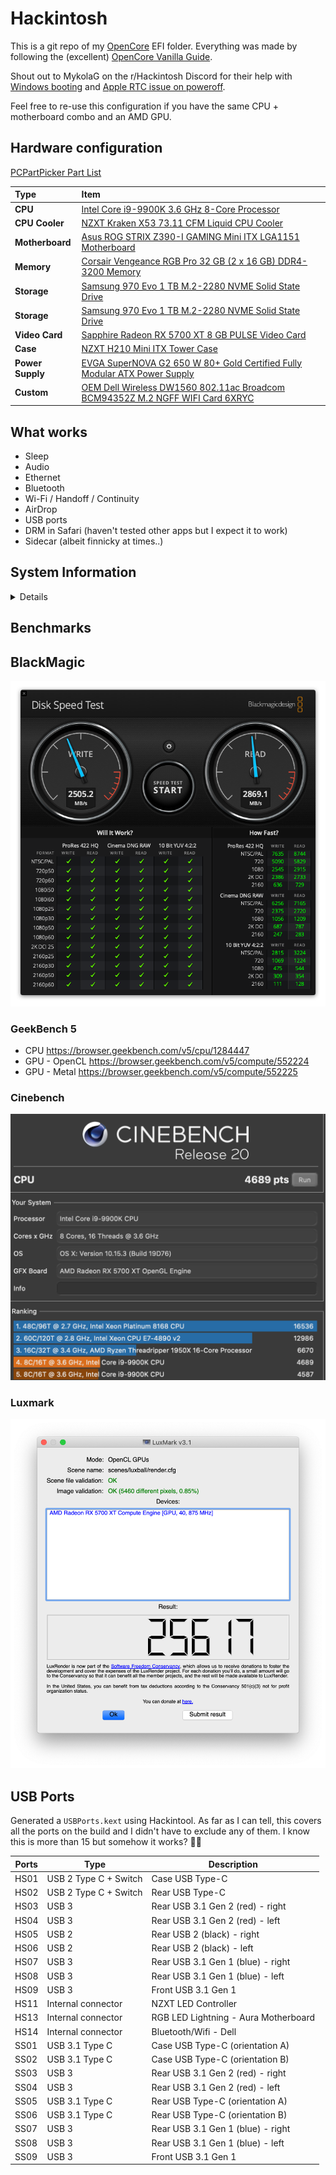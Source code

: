 # Hackintosh

This is a git repo of my [OpenCore](https://github.com/acidanthera/OpenCorePkg) EFI folder.
Everything was made by following the (excellent) [OpenCore Vanilla Guide](https://khronokernel.github.io/Opencore-Vanilla-Desktop-Guide/).

Shout out to MykolaG on the r/Hackintosh Discord for their help with [Windows booting](https://github.com/eramdam/hackintosh/commit/d15d29f647c305db44c1188222cbd3f53f172deb) and [Apple RTC issue on poweroff](https://github.com/eramdam/hackintosh/commit/c1922b0f254289a8ac59ce65211f1624583b1a4e). 

Feel free to re-use this configuration if you have the same CPU + motherboard combo and an AMD GPU. 

## Hardware configuration

[PCPartPicker Part List](https://pcpartpicker.com/list/cqKD7T)

Type|Item
:----|:----
**CPU** | [Intel Core i9-9900K 3.6 GHz 8-Core Processor](https://pcpartpicker.com/product/jHZFf7/intel-core-i9-9900k-36ghz-8-core-processor-bx80684i99900k)
**CPU Cooler** | [NZXT Kraken X53 73.11 CFM Liquid CPU Cooler](https://pcpartpicker.com/product/PVfFf7/nzxt-kraken-x53-7311-cfm-liquid-cpu-cooler-rl-krx53-01)
**Motherboard** | [Asus ROG STRIX Z390-I GAMING Mini ITX LGA1151 Motherboard](https://pcpartpicker.com/product/Tmprxr/asus-rog-strix-z390-i-gaming-mini-itx-lga1151-motherboard-rog-strix-z390-i-gaming)
**Memory** | [Corsair Vengeance RGB Pro 32 GB (2 x 16 GB) DDR4-3200 Memory](https://pcpartpicker.com/product/L7qhP6/corsair-vengeance-rgb-pro-32gb-2-x-16gb-ddr4-3200-memory-cmw32gx4m2c3200c16w)
**Storage** | [Samsung 970 Evo 1 TB M.2-2280 NVME Solid State Drive](https://pcpartpicker.com/product/JLdxFT/samsung-970-evo-10tb-m2-2280-solid-state-drive-mz-v7e1t0baw)
**Storage** | [Samsung 970 Evo 1 TB M.2-2280 NVME Solid State Drive](https://pcpartpicker.com/product/JLdxFT/samsung-970-evo-10tb-m2-2280-solid-state-drive-mz-v7e1t0baw)
**Video Card** | [Sapphire Radeon RX 5700 XT 8 GB PULSE Video Card](https://pcpartpicker.com/product/3YTzK8/sapphire-radeon-rx-5700-xt-8-gb-pulse-video-card-11293-01-20g)
**Case** | [NZXT H210 Mini ITX Tower Case](https://pcpartpicker.com/product/x7hmP6/nzxt-h210-mini-itx-tower-case-ca-h210b-w1)
**Power Supply** | [EVGA SuperNOVA G2 650 W 80+ Gold Certified Fully Modular ATX Power Supply](https://pcpartpicker.com/product/9q4NnQ/evga-power-supply-220g20650y1)
**Custom** | [OEM Dell Wireless DW1560 802.11ac Broadcom BCM94352Z M.2 NGFF WIFI Card 6XRYC](https://pcpartpicker.com/product/fM4NnQ/oem-dell-wireless-dw1560-80211ac-broadcom-bcm94352z-m2-ngff-wifi-card-6xryc)

## What works

- Sleep
- Audio 
- Ethernet
- Bluetooth 
- Wi-Fi / Handoff / Continuity
- AirDrop
- USB ports
- DRM in Safari (haven't tested other apps but I expect it to work)
- Sidecar (albeit finnicky at times..)


## System Information

<details>
![](meta/about-mac-screenshot.png)
![](meta/neofetch-screenshot.png)
</details>

## Benchmarks


## BlackMagic

![](meta/DiskSpeedTest.png)

### GeekBench 5

- CPU https://browser.geekbench.com/v5/cpu/1284447
- GPU - OpenCL https://browser.geekbench.com/v5/compute/552224
- GPU - Metal https://browser.geekbench.com/v5/compute/552225

### Cinebench

![](meta/cinebench.png)

### Luxmark

![](meta/luxmark.png)

## USB Ports

Generated a `USBPorts.kext` using Hackintool. As far as I can tell, this covers all the ports on the build and I didn't have to exclude any of them. I know this is more than 15 but somehow it works? 🤷‍♂️

| Ports | Type | Description |
| --- | --- | --- |
| HS01 | USB 2 Type C + Switch | Case USB Type-C
| HS02 | USB 2 Type C + Switch | Rear USB Type-C
| HS03 | USB 3 | Rear USB 3.1 Gen 2 (red) - right
| HS04 | USB 3 | Rear USB 3.1 Gen 2 (red) - left
| HS05 | USB 2 | Rear USB 2 (black) - right
| HS06 | USB 2 | Rear USB 2 (black) - left
| HS07 | USB 3 | Rear USB 3.1 Gen 1 (blue) - right
| HS08 | USB 3 | Rear USB 3.1 Gen 1 (blue) - left
| HS09 | USB 3 | Front USB 3.1 Gen 1
| HS11 | Internal connector | NZXT LED Controller
| HS13 | Internal connector | RGB LED Lightning - Aura Motherboard
| HS14 | Internal connector | Bluetooth/Wifi - Dell
| SS01 | USB 3.1 Type C | Case USB Type-C (orientation A)
| SS02 | USB 3.1 Type C | Case USB Type-C (orientation B)
| SS03 | USB 3 | Rear USB 3.1 Gen 2 (red) - right
| SS04 | USB 3 | Rear USB 3.1 Gen 2 (red) - left
| SS05 | USB 3.1 Type C | Rear USB Type-C (orientation A)
| SS06 | USB 3.1 Type C | Rear USB Type-C (orientation B)
| SS07 | USB 3 | Rear USB 3.1 Gen 1 (blue) - right
| SS08 | USB 3 | Rear USB 3.1 Gen 1 (blue) - left
| SS09 | USB 3 | Front USB 3.1 Gen 1
